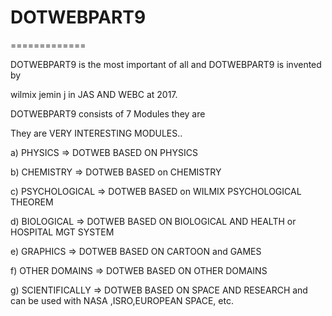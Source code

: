 # DOTWEBPART9
=============


DOTWEBPART9  is  the  most important  of  all and  DOTWEBPART9  is invented  by  

wilmix jemin  j  in  JAS AND  WEBC   at  2017.


DOTWEBPART9  consists  of  7  Modules  they are

They are  VERY  INTERESTING  MODULES..

a)  PHYSICS  => DOTWEB  BASED  ON  PHYSICS

b) CHEMISTRY => DOTWEB BASED  on CHEMISTRY

c) PSYCHOLOGICAL => DOTWEB BASED  on WILMIX PSYCHOLOGICAL THEOREM

d) BIOLOGICAL => DOTWEB BASED ON  BIOLOGICAL AND HEALTH or  HOSPITAL MGT SYSTEM

e) GRAPHICS => DOTWEB  BASED  ON CARTOON and  GAMES

f) OTHER DOMAINS => DOTWEB  BASED  ON OTHER DOMAINS

g)  SCIENTIFICALLY  => DOTWEB  BASED  ON  SPACE  AND  RESEARCH and can be  used  with NASA ,ISRO,EUROPEAN SPACE, etc.




